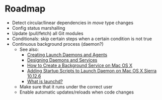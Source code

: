 # Roadmap #

* Detect circular/linear dependencies in _move_ type changes
* Config status marshalling
* Update (pull/fetch) all Git modules
* Conditionals: skip certain steps when a certain condition is not true
* Continuous background process (daemon?)
  * See also:
    * [Creating Launch Daemons and Agents](https://developer.apple.com/library/content/documentation/MacOSX/Conceptual/BPSystemStartup/Chapters/CreatingLaunchdJobs.html)
    * [Designing Daemons and Services](https://developer.apple.com/library/content/documentation/MacOSX/Conceptual/BPSystemStartup/Chapters/DesigningDaemons.html)
    * [How to Create a Background Service on Mac OS X](http://www.codepool.biz/how-to-create-a-background-service-on-mac-os-x.html)
    * [Adding Startup Scripts to Launch Daemon on Mac OS X Sierra 10.12.6](https://medium.com/@fahimhossain_16989/adding-startup-scripts-to-launch-daemon-on-mac-os-x-sierra-10-12-6-7e0318c74de1)
    * [What is launchd?](http://www.launchd.info/)
  * Make sure that it runs under the correct user
  * Enable automatic updates/reloads when code changes
